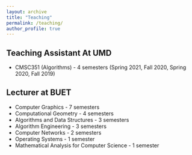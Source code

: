 ```yaml
---
layout: archive
title: "Teaching"
permalink: /teaching/
author_profile: true
---
```


Teaching Assistant At UMD
----
- CMSC351 (Algorithms) - 4 semesters (Spring 2021, Fall 2020, Spring 2020, Fall 2019)


Lecturer at BUET
----
- Computer Graphics - 7 semesters 
- Computational Geometry - 4 semesters 
- Algorithms and Data Structures - 3 semesters 
- Algorithm Engineering - 3 semesters 
- Computer Networks - 2 semesters
- Operating Systems - 1 semester 
- Mathematical Analysis for Computer Science - 1 semester 


